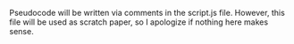 Pseudocode will be written via comments in the script.js file. However, this file will be used as scratch paper, so I apologize if nothing here makes sense.